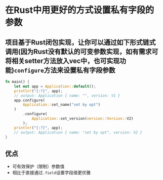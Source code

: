 # 在Rust中用更好的方式设置私有字段的参数

## 项目基于Rust闭包实现，让你可以通过如下形式链式调用(因为Rust没有默认的可变参数实现，如有需求可将相关setter方法放入vec中，也可实现功能)`configure`方法来设置私有字段参数

```rust
fn main() {
    let mut app = Application::default();
    println!("{:?}", app);
    // output: Application { name: "", version: V1 }
    app.configure(
        Application::set_name("set by opt")
    )
        .configure(
            Application::set_version(version::Version::V2)
        );
    println!("{:?}", app);
    // output: Application { name: "set by opt", version: V2 }
}

```

## 优点
- 可有效保护（限制）参数值
- 相比于直接通过`.field`设置字段值更优雅